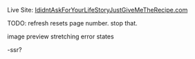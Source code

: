Live Site: <a href="https://peppy-alpaca-9050d7.netlify.app/" target="_blank">IdidntAskForYourLifeStoryJustGiveMeTheRecipe.com</a>

TODO:
refresh resets page number. stop that.

image preview stretching
error states

-ssr?

